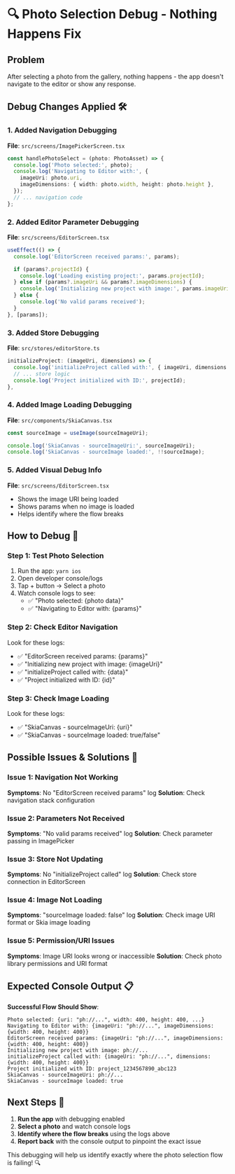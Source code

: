 # 🔍 Photo Selection Debug - Nothing Happens Fix

## Problem

After selecting a photo from the gallery, nothing happens - the app doesn't navigate to the editor or show any response.

## Debug Changes Applied 🛠️

### 1. **Added Navigation Debugging**

**File**: `src/screens/ImagePickerScreen.tsx`

```typescript
const handlePhotoSelect = (photo: PhotoAsset) => {
  console.log('Photo selected:', photo);
  console.log('Navigating to Editor with:', {
    imageUri: photo.uri,
    imageDimensions: { width: photo.width, height: photo.height },
  });
  // ... navigation code
};
```

### 2. **Added Editor Parameter Debugging**

**File**: `src/screens/EditorScreen.tsx`

```typescript
useEffect(() => {
  console.log('EditorScreen received params:', params);

  if (params?.projectId) {
    console.log('Loading existing project:', params.projectId);
  } else if (params?.imageUri && params?.imageDimensions) {
    console.log('Initializing new project with image:', params.imageUri);
  } else {
    console.log('No valid params received');
  }
}, [params]);
```

### 3. **Added Store Debugging**

**File**: `src/stores/editorStore.ts`

```typescript
initializeProject: (imageUri, dimensions) => {
  console.log('initializeProject called with:', { imageUri, dimensions });
  // ... store logic
  console.log('Project initialized with ID:', projectId);
},
```

### 4. **Added Image Loading Debugging**

**File**: `src/components/SkiaCanvas.tsx`

```typescript
const sourceImage = useImage(sourceImageUri);

console.log('SkiaCanvas - sourceImageUri:', sourceImageUri);
console.log('SkiaCanvas - sourceImage loaded:', !!sourceImage);
```

### 5. **Added Visual Debug Info**

**File**: `src/screens/EditorScreen.tsx`

- Shows the image URI being loaded
- Shows params when no image is loaded
- Helps identify where the flow breaks

## How to Debug 🧪

### **Step 1: Test Photo Selection**

1. Run the app: `yarn ios`
2. Open developer console/logs
3. Tap + button → Select a photo
4. Watch console logs to see:
   - ✅ "Photo selected: {photo data}"
   - ✅ "Navigating to Editor with: {params}"

### **Step 2: Check Editor Navigation**

Look for these logs:

- ✅ "EditorScreen received params: {params}"
- ✅ "Initializing new project with image: {imageUri}"
- ✅ "initializeProject called with: {data}"
- ✅ "Project initialized with ID: {id}"

### **Step 3: Check Image Loading**

Look for these logs:

- ✅ "SkiaCanvas - sourceImageUri: {uri}"
- ✅ "SkiaCanvas - sourceImage loaded: true/false"

## Possible Issues & Solutions 🔧

### **Issue 1: Navigation Not Working**

**Symptoms**: No "EditorScreen received params" log
**Solution**: Check navigation stack configuration

### **Issue 2: Parameters Not Received**

**Symptoms**: "No valid params received" log
**Solution**: Check parameter passing in ImagePicker

### **Issue 3: Store Not Updating**

**Symptoms**: No "initializeProject called" log
**Solution**: Check store connection in EditorScreen

### **Issue 4: Image Not Loading**

**Symptoms**: "sourceImage loaded: false" log
**Solution**: Check image URI format or Skia image loading

### **Issue 5: Permission/URI Issues**

**Symptoms**: Image URI looks wrong or inaccessible
**Solution**: Check photo library permissions and URI format

## Expected Console Output 📋

**Successful Flow Should Show**:

```
Photo selected: {uri: "ph://...", width: 400, height: 400, ...}
Navigating to Editor with: {imageUri: "ph://...", imageDimensions: {width: 400, height: 400}}
EditorScreen received params: {imageUri: "ph://...", imageDimensions: {width: 400, height: 400}}
Initializing new project with image: ph://...
initializeProject called with: {imageUri: "ph://...", dimensions: {width: 400, height: 400}}
Project initialized with ID: project_1234567890_abc123
SkiaCanvas - sourceImageUri: ph://...
SkiaCanvas - sourceImage loaded: true
```

## Next Steps 🚀

1. **Run the app** with debugging enabled
2. **Select a photo** and watch console logs
3. **Identify where the flow breaks** using the logs above
4. **Report back** with the console output to pinpoint the exact issue

This debugging will help us identify exactly where the photo selection flow is failing! 🔍
